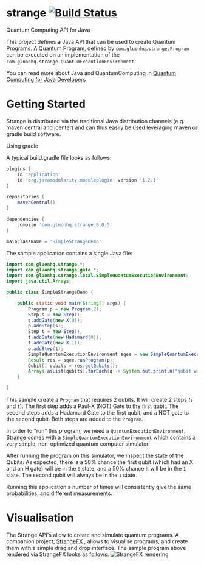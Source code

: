 # strange [![Build Status](https://travis-ci.org/gluonhq/strange.svg?branch=master)](https://travis-ci.org/gluonhq/strange)
Quantum Computing API for Java

This project defines a Java API that can be used to create Quantum Programs.
A Quantum Program, defined by <code>com.gluonhq.strange.Program</code> can be executed on an implementation of the 
<code>com.gluonhq.strange.QuantumExecutionEnvironment</code>.

You can read more about Java and QuantumComputing in [Quantum Computing for Java Developers](https://www.manning.com/books/quantum-computing-for-java-developers?a_aid=quantumjava&a_bid=e5166ab9)

# Getting Started

Strange is distributed via the traditional Java distribution channels (e.g. maven central and jcenter) and can thus easily be used leveraging maven or gradle build software.

Using gradle

A typical build.gradle file looks as follows:
```gradle
plugins {
    id 'application'
    id 'org.javamodularity.moduleplugin' version '1.2.1'
}

repositories {
    mavenCentral()
}

dependencies {
    compile 'com.gluonhq:strange:0.0.5'
}

mainClassName = 'SimpleStrangeDemo'

```

The sample application contains a single Java file:
```java
import com.gluonhq.strange.*;
import com.gluonhq.strange.gate.*;
import com.gluonhq.strange.local.SimpleQuantumExecutionEnvironment;
import java.util.Arrays;

public class SimpleStrangeDemo {

    public static void main(String[] args) {
        Program p = new Program(2);
        Step s = new Step();
        s.addGate(new X(0));
        p.addStep(s);
        Step t = new Step();
        t.addGate(new Hadamard(0));
        t.addGate(new X(1));
        p.addStep(t);
        SimpleQuantumExecutionEnvironment sqee = new SimpleQuantumExecutionEnvironment();
        Result res = sqee.runProgram(p);
        Qubit[] qubits = res.getQubits();
        Arrays.asList(qubits).forEach(q -> System.out.println("qubit with probability on 1 = "+q.getProbability()+", measured it gives "+ q.measure()));
    }

}
```

This sample create a <code>Program</code> that requires 2 qubits. It will create 2 steps (<code>s</code> and <code>t</code>).
The first step adds a Paul-X (NOT) Gate to the first qubit. 
The second steps adds a Hadamard Gate to the first qubit, and a NOT gate to the second qubit.
Both steps are added to the <code>Program</code>.

In order to "run" this program, we need a <code>QuantumExecutionEnvironment</code>. Strange comes with a 
<code>SimpleQuantumExecutionEnvironment</code> which contains a very simple, non-optimized quantum computer simulator.

After running the program on this simulator, we inspect the state of the Qubits. As expected, there is a 50% chance the first qubit (which had an X and an H gate) will be in the <code>0</code> state, and a 50% chance it will be in the <code>1</code> state. The second qubit will always be in the <code>1</code> state.


Running this application a number of times will consistently give the same probabilities, and different measurements.

# Visualisation

The Strange API's allow to create and simulate quantum programs. A companion project, [StrangeFX](https://github.com/gluonhq/strangefx) , allows to visualise programs, and create them with a simple drag and drop interface. The sample program above rendered via StrangeFX looks as follows:
![StrangeFX rendering](https://github.com/gluonhq/strangefx/blob/master/docs/images/simpleview.png)

